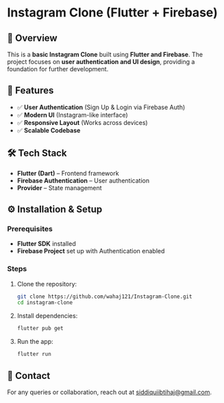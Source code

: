# Instagram Clone (Flutter + Firebase)

## 📌 Overview
This is a **basic Instagram Clone** built using **Flutter and Firebase**. The project focuses on **user authentication and UI design**, providing a foundation for further development.

## 🚀 Features
- ✅ **User Authentication** (Sign Up & Login via Firebase Auth)
- ✅ **Modern UI** (Instagram-like interface)
- ✅ **Responsive Layout** (Works across devices)
- ✅ **Scalable Codebase**

## 🛠 Tech Stack
- **Flutter (Dart)** – Frontend framework
- **Firebase Authentication** – User authentication
- **Provider** – State management

## ⚙ Installation & Setup

### Prerequisites
- **Flutter SDK** installed
- **Firebase Project** set up with Authentication enabled

### Steps
1. Clone the repository:
   ```bash
   git clone https://github.com/wahaj121/Instagram-Clone.git
   cd instagram-clone
   ```  
2. Install dependencies:
   ```bash
   flutter pub get
   ```  
3. Run the app:
   ```bash
   flutter run
   ```  

## 📩 Contact
For any queries or collaboration, reach out at siddiquiibtihaj@gmail.com.
